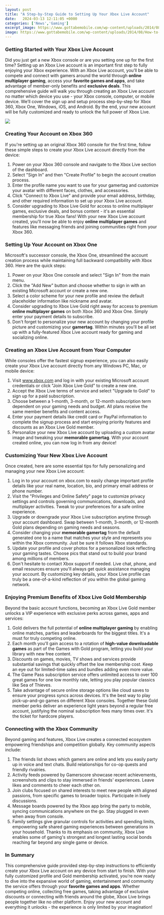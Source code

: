 ```yaml
---
layout: post
title: "A Step-by-Step Guide to Setting Up Your Xbox Live Account"
date:   2024-03-13 12:11:05 +0000
categories: ['News','Gaming']
excerpt_image: https://www.gottabemobile.com/wp-content/uploads/2014/08/How-to-Secure-Your-Xbox-Live-Account-3.jpg
image: https://www.gottabemobile.com/wp-content/uploads/2014/08/How-to-Secure-Your-Xbox-Live-Account-3.jpg
---
```


### Getting Started with Your Xbox Live Account 
Did you just get a new Xbox console or are you setting one up for the first time? Setting up an Xbox Live account is an important first step to fully enjoying your Xbox experience. With an Xbox Live account, you’ll be able to compete and connect with gamers around the world through **online multiplayer gaming**, access your **favorite games and apps**, and take advantage of member-only benefits and **exclusive deals**. 
This comprehensive guide will walk you through creating an Xbox Live account no matter which device you use - your Xbox console, computer, or mobile device. We’ll cover the sign up and setup process step-by-step for Xbox 360, Xbox One, Windows, iOS, and Android. By the end, your new account will be fully customized and ready to unlock the full power of Xbox Live.

![](https://www.partitionwizard.com/images/uploads/articles/2020/07/create-an-xbox-live-account/create-an-xbox-live-account-2.jpg)
### Creating Your Account on Xbox 360
If you're setting up an original Xbox 360 console for the first time, follow these simple steps to create your Xbox Live account directly from the device:
1. Power on your Xbox 360 console and navigate to the Xbox Live section of the dashboard. 
2. Select "Sign In" and then "Create Profile" to begin the account creation process.  
3. Enter the profile name you want to use for your gamertag and customize your avatar with different faces, clothes, and accessories.
4. Click "Connect to Xbox Live" and provide your email address, birthday, and other required information to set up your Xbox Live account. 
5. Consider upgrading to Xbox Live Gold for access to online multiplayer games, exclusive deals, and bonus content - it's an essential membership for true Xbox fans!
With your new Xbox Live account created, you'll now be able to enjoy **online multiplayer games** and features like messaging friends and joining communities right from your Xbox 360.
### Setting Up Your Account on Xbox One
Microsoft's successor console, the Xbox One, streamlined the account creation process while maintaining full backward compatibility with Xbox 360. Here are the quick steps:
1. Power on your Xbox One console and select "Sign In" from the main menu.
2. Click the "Add New" button and choose whether to sign in with an existing Microsoft account or create a new one. 
3. Select a color scheme for your new profile and review the default placeholder information like nickname and avatar. 
4. Consider upgrading to Xbox Live Gold right away for access to premium **online multiplayer games** on both Xbox 360 and Xbox One. Simply enter your payment details to subscribe.
5. Don't forget to personalize your new account by changing your profile picture and customizing your **gamertag**. 
Within minutes you'll be all set up with a fully-featured Xbox Live account ready for gaming and socializing online.
### Creating an Xbox Live Account from Your Computer
While consoles offer the fastest signup experience, you can also easily create your Xbox Live account directly from any Windows PC, Mac, or mobile device:
1. Visit www.xbox.com and log in with your existing Microsoft account credentials or click "Join Xbox Live Gold" to create a new one.  
2. Accept the Xbox Live terms of service and select "Upgrade to Gold" to sign up for a paid subscription.
3. Choose between a 1-month, 3-month, or 12-month subscription term dependent on your gaming needs and budget. All plans receive the same member benefits and content access.
4. Enter your payment details like credit card or PayPal information to complete the signup process and start enjoying priority features and discounts as an Xbox Live Gold member.
5. Personalize your new Xbox Live account by uploading a custom avatar image and tweaking your **memorable gamertag**.
With your account created online, you can now log in from any device!
### Customizing Your New Xbox Live Account
Once created, here are some essential tips for fully personalizing and managing your new Xbox Live account:
1. Log in to your account on xbox.com to easily change important profile details like your real name, location, bio, and primary email address or phone number. 
2. Visit the "Privileges and Online Safety" page to customize privacy settings and controls governing communications, downloads, and multiplayer activities. Tweak to your preferences for a safe online experience.
3. Upgrade or downgrade your Xbox Live subscription anytime through your account dashboard. Swap between 1-month, 3-month, or 12-month Gold plans depending on gaming needs and seasons. 
4. Consider changing your **memorable gamertag** from the default generated one to a name that matches your style and represents you within the Xbox community. Just be sure it follows Xbox standards.
5. Update your profile and cover photos for a personalized look reflecting your gaming tastes. Choose pics that stand out to build your brand among millions of members.
6. Don't hesitate to contact Xbox support if needed. Live chat, phone, and email resources ensure you'll always get quick assistance managing your account.
By customizing key details, your Xbox Live profile can truly be a one-of-a-kind reflection of you within the global gaming network.
### Enjoying Premium Benefits of Xbox Live Gold Membership
Beyond the basic account functions, becoming an Xbox Live Gold member unlocks a VIP experience with exclusive perks across games, apps and services:
1. Gold delivers the full potential of **online multiplayer gaming** by enabling online matches, parties and leaderboards for the biggest titles. It's a must for truly competing online.
2. Each month you'll gain access to a rotation of **high-value downloadable games** as part of the Games with Gold program, letting you build your library with new free content.
3. Discounts on games, movies, TV shows and services provide substantial savings that quickly offset the low membership cost. Keep an eye out for limited-time sales and bundles adding even more value.
4. The Game Pass subscription service offers unlimited access to over 100 great games for one low monthly rate, letting you play popular classics like Sea of Thieves.
5. Take advantage of secure online storage options like cloud saves to ensure your progress syncs across devices. It's the best way to play pick-up-and-go games on different Xbox consoles.
Together these Gold member perks deliver an experience light years beyond a regular free account, justifying the nominal subscription fees many times over. It's the ticket for hardcore players.
### Connecting with the Xbox Community 
Beyond gaming and features, Xbox Live creates a connected ecosystem empowering friendships and competition globally. Key community aspects include:
1. The friends list shows which gamers are online and lets you easily party up in voice and text chats. Build relationships for co-op quests and friendly rivalries.
2. Activity feeds powered by Gamerscore showcase recent achievements, screenshots and clips to stay immersed in friends' experiences. Leave likes and comments to cheer each other on.
3. Join clubs focused on shared interests to meet new people with aligned passions, from specific games to broader topics. Participate in lively discussions.
4. Message boards powered by the Xbox app bring the party to mobile, syncing communications anywhere on the go. Stay plugged in even when away from console.
5. Family settings give granular controls for activities and spending limits, empowering safe shared gaming experiences between generations in your household.
Thanks to its emphasis on community, Xbox Live enables some of gaming's strongest and longest lasting social bonds reaching far beyond any single game or device.
### In Summary
This comprehensive guide provided step-by-step instructions to efficiently create your Xbox Live account on any device from start to finish. With your fully customized profile and Gold membership activated, you’re now ready to dive into the expansive world of gaming, entertainment and community the service offers through your **favorite games and apps**. Whether competing online, collecting free games, taking advantage of exclusive discounts or connecting with friends around the globe, Xbox Live brings people together like no other platform. Enjoy your new account and everything it unlocks - the experience is only limited by your imagination!
